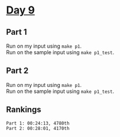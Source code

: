 # [Day 9](https://adventofcode.com/2023/day/9)

## Part 1

Run on my input using `make p1`.  
Run on the sample input using `make p1_test`.

## Part 2

Run on my input using `make p1`.  
Run on the sample input using `make p1_test`.

## Rankings

    Part 1: 00:24:13, 4780th
    Part 2: 00:28:01, 4170th
